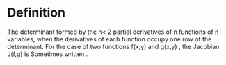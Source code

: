 # Definition

The determinant formed by the n\< 2 partial derivatives of n functions
of n variables, when the derivatives of each function occupy one row of
the determinant. For the case of two functions f(x,y) and g(x,y) , the
Jacobian J(f,g) is Sometimes written .
